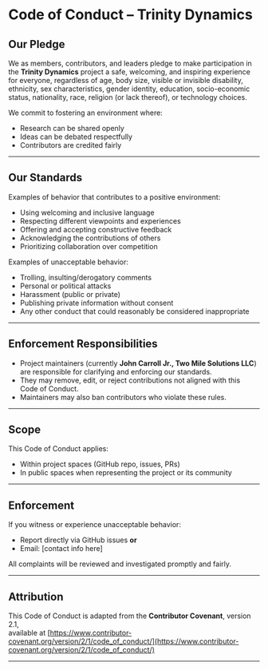 # Code of Conduct – Trinity Dynamics

## Our Pledge
We as members, contributors, and leaders pledge to make participation in the **Trinity Dynamics** project a safe, welcoming, and inspiring experience for everyone, regardless of age, body size, visible or invisible disability, ethnicity, sex characteristics, gender identity, education, socio-economic status, nationality, race, religion (or lack thereof), or technology choices.

We commit to fostering an environment where:
- Research can be shared openly
- Ideas can be debated respectfully
- Contributors are credited fairly

---

## Our Standards
Examples of behavior that contributes to a positive environment:
- Using welcoming and inclusive language
- Respecting different viewpoints and experiences
- Offering and accepting constructive feedback
- Acknowledging the contributions of others
- Prioritizing collaboration over competition

Examples of unacceptable behavior:
- Trolling, insulting/derogatory comments
- Personal or political attacks
- Harassment (public or private)
- Publishing private information without consent
- Any other conduct that could reasonably be considered inappropriate

---

## Enforcement Responsibilities
- Project maintainers (currently **John Carroll Jr., Two Mile Solutions LLC**) are responsible for clarifying and enforcing our standards.
- They may remove, edit, or reject contributions not aligned with this Code of Conduct.
- Maintainers may also ban contributors who violate these rules.

---

## Scope
This Code of Conduct applies:
- Within project spaces (GitHub repo, issues, PRs)
- In public spaces when representing the project or its community

---

## Enforcement
If you witness or experience unacceptable behavior:
- Report directly via GitHub issues **or**
- Email: [contact info here]

All complaints will be reviewed and investigated promptly and fairly.

---

## Attribution
This Code of Conduct is adapted from the **Contributor Covenant**, version 2.1,  
available at [https://www.contributor-covenant.org/version/2/1/code_of_conduct/](https://www.contributor-covenant.org/version/2/1/code_of_conduct/)

---